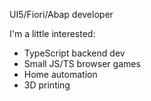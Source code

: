 UI5/Fiori/Abap developer 

I'm a little interested:

* TypeScript backend dev
* Small JS/TS browser games
* Home automation
* 3D printing

